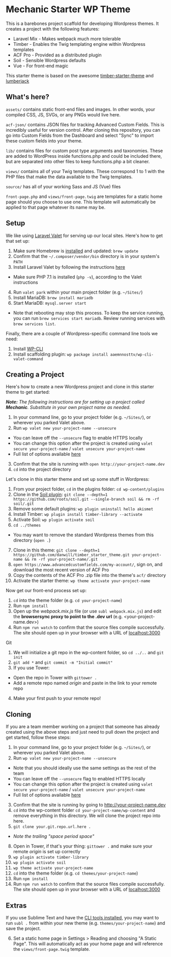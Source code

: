# Mechanic Starter WP Theme

This is a barebones project scaffold for developing Wordpress themes. It creates a project with the following features:
* Laravel Mix - Makes webpack much more tolerable
* Timber - Enables the Twig templating engine within Wordpress templates
* ACF Pro - Provided as a distributed plugin
* Soil - Sensible Wordpress defaults
* Vue - For front-end magic

This starter theme is based on the awesome [timber-starter-theme](https://github.com/laras126/timber-starter-theme) and [lumberjack](https://github.com/Rareloop/lumberjack)


## What's here?

`assets/` contains static front-end files and images. In other words, your compiled CSS, JS, SVGs, or any PNGs would live here.

`acf-json/` contains JSON files for tracking Advanced Custom Fields. This is incredibly useful for version control. After cloning this repository, you can go into Custom Fields from the Dashboard and select "Sync" to import these custom fields into your theme.

`lib/` contains files for custom post type arguments and taxonomies. These are added to WordPress inside functions.php and could be included there, but are separated into other files to keep functions.php a bit cleaner.

`views/` contains all of your Twig templates. These correspond 1 to 1 with the PHP files that make the data available to the Twig templates.

`source/` has all of your working Sass and JS (Vue) files

`front-page.php` and `views/front-page.twig` are templates for a static home page should you choose to use one. This template will automatically be applied to that page whatever its name may be.

## Setup

We like using [Laravel Valet](https://laravel.com/docs/5.4/valet) for serving up our local sites. Here's how to get that set up:

1. Make sure Homebrew is [installed](https://brew.sh/) and updated: `brew update`
2. Confirm that the `~/.composer/vendor/bin` directory is in your system's `PATH`
3. Install Laravel Valet by following the instructions [here](https://laravel.com/docs/5.4/valet)
  * Make sure PHP 7.1 is installed (`php -v`), according to the Valet instructions
4. Run `valet park` within your main project folder (e.g. `~/Sites/`)
5. Install MariaDB: `brew install mariadb`
6. Start MariaDB: `mysql.server start`
  * Note that rebooting may stop this process. To keep the service running, you can run `brew services start mariadb`. Review running services with `brew services list`. 

Finally, there are a couple of Wordpress-specific command line tools we need:
1. Install [WP-CLI](http://wp-cli.org/)
2. Install scaffolding plugin: `wp package install aaemnnosttv/wp-cli-valet-command`

## Creating a Project

Here's how to create a new Wordpress project and clone in this starter theme to get started:

_**Note:** The following instructions are for setting up a project called **Mechanic**. Substitute in your own project name as needed._

1. In your command line, go to your project folder (e.g. `~/Sites/`), or wherever you parked Valet above.
2. Run `wp valet new your-project-name --unsecure`
  * You can leave off the `--unsecure` flag to enable HTTPS locally
  * You can change this option after the project is created using `valet secure your-project-name` / `valet unsecure your-project-name`
  * Full list of options available [here](https://github.com/aaemnnosttv/wp-cli-valet-command#wp-valet-new)
3. Confirm that the site is running with `open http://your-project-name.dev`
4. `cd` into the project directory


Let's clone in this starter theme and set up some stuff in Wordpress:

1. From your project folder, `cd` in the plugins folder: `cd wp-content/plugins`
2. Clone in the [Soil plugin](https://roots.io/plugins/soil/): `git clone --depth=1 https://github.com/roots/soil.git --single-branch soil && rm -rf soil/.git`
3. Remove some default plugins: `wp plugin uninstall hello akismet`
4. Install Timber: `wp plugin install timber-library --activate`
5. Activate Soil: `wp plugin activate soil`
6. `cd ../themes`
  * You may want to remove the standard Wordpress themes from this directory (`open .`)
7. Clone in this theme: `git clone --depth=1 https://github.com/danwill/timber_starter_theme.git your-project-name && rm -rf your-project-name/.git`
8. `open https://www.advancedcustomfields.com/my-account/`, sign on, and download the most recent version of ACF Pro
9. Copy the contents of the ACF Pro .zip file into the theme's `acf/` directory
10. Activate the starter theme: `wp theme activate your-project-name`

Now get our front-end process set up:

1. `cd` into the theme folder (e.g. `cd your-project-name`)
2. Run `npm install`
3. Open up the _webpack.mix.js_ file (or use `subl webpack.mix.js`) and edit the **browsersync proxy to point to the .dev url** (e.g. <your-project-name.dev>)
4. Run `npm run watch` to confirm that the source files compile successfully. The site should open up in your browser with a URL of <localhost:3000>

Git

1. We will initialize a git repo in the wp-content folder, so `cd ../..` and `git init`
2. `git add *` and `git commit -m "Initial commit"`
3. If you use Tower: 
  * Open the repo in Tower with `gittower .`
  * Add a remote repo named _origin_ and paste in the link to your remote repo
4. Make your first push to your remote repo!


## Cloning

If you are a team member working on a project that someone has already created using the above steps and just need to pull down the project and get started, follow these steps:

1. In your command line, go to your project folder (e.g. `~/Sites/`), or wherever you parked Valet above.
2. Run `wp valet new your-project-name --unsecure`
  * Note that you should ideally use the same settings as the rest of the team
  * You can leave off the `--unsecure` flag to enabled HTTPS locally
  * You can change this option after the project is created using `valet secure your-project-name` / `valet unsecure your-project-name`
  * Full list of options available [here](https://github.com/aaemnnosttv/wp-cli-valet-command#wp-valet-new)
3. Confirm that the site is running by going to <http://your-project-name.dev>
6. `cd` into the wp-content folder `cd your-project-name/wp-content` and remove everything in this directory. We will clone the project repo into here.
7. `git clone your.git.repo.url.here . `
  * _Note the trailing "space period space"_
8. Open in Tower, if that's your thing: `gittower .` and make sure your remote _origin_ is set up correctly
9. `wp plugin activate timber-library`
10. `wp plugin activate soil`
11. `wp theme activate your-project-name`
12. `cd` into the theme folder (e.g. `cd themes/your-project-name`)
13. Run `npm install`
14. Run `npm run watch` to confirm that the source files compile successfully. The site should open up in your browser with a URL of <localhost:3000>

## Extras

If you use Sublime Text and have the [CLI tools installed](https://www.sublimetext.com/docs/3/osx_command_line.html), you may want to run `subl .` from within your new theme (e.g. `themes/your-project-name`) and save the project.

6. Set a static home page in Settings > Reading and choosing "A Static Page". This will automatically act as your home page and will reference the `views/front-page.twig` template.

